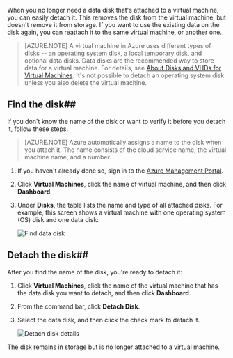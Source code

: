 <properties writer="kathydav" editor="tysonn" manager="timlt" />

When you no longer need a data disk that's attached to a virtual machine, you can easily detach it. This removes the disk from the virtual machine, but doesn't remove it from storage. If you want to use the existing data on the disk again, you can reattach it to the same virtual machine, or another one.  

> [AZURE.NOTE] A virtual machine in Azure uses different types of disks -- an operating system disk, a local temporary disk, and optional data disks. Data disks are the recommended way to store data for a virtual machine. For details, see [About Disks and VHDs for Virtual Machines](../../virtual-machines-disks-vhds.md). It's not possible to detach an operating system disk unless you also delete the virtual machine.

## Find the disk##

If you don't know the name of the disk or want to verify it before you detach it, follow these steps.

> [AZURE.NOTE] Azure automatically assigns a name to the disk when you attach it. The name consists of the cloud service name, the virtual machine name, and a number.

1. If you haven't already done so, sign in to the [Azure Management Portal](http://manage.windowsazure.cn).

2. Click **Virtual Machines**, click the name of virtual machine, and then click **Dashboard**.

3. Under **Disks**, the table lists the name and type of all attached disks. For example, this screen shows a virtual machine with one operating system (OS) disk and one data disk:

	![Find data disk](./media/howto-detach-disk-windows-linux/FindDataDisks.png)


## Detach the disk##

After you find the name of the disk, you're ready to detach it:

1. Click **Virtual Machines**, click the name of the virtual machine that has the data disk you want to detach, and then click **Dashboard**.
2. From the command bar, click **Detach Disk**.

3. Select the data disk, and then click the check mark to detach it.

	![Detach disk details](./media/howto-detach-disk-windows-linux/DetachDiskDetails.png)

The disk remains in storage but is no longer attached to a virtual machine.
